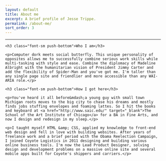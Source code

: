 ```yaml
---
layout: default
title: About me
excerpt: A brief profile of Jesse Trippe.
permalink: /about-me/
sort_order: 3
---
```


<hr>

<div class="segment">

	<h3 class="font-sm push-bottom">Who I am</h3>

	<p>Computer dork meets social butterfly. This unique personality of opposites allows me to successfully combine serious work skills while multi-tasking with style and ease. Combine the diplomacy of Madeline Albright with the humanitarian vision of President Jimmy Carter and add the flexibility of Spider-Man and you've got me. I'm taller than any single page site and friendlier and more accessible than any WAI-ARIA role.</p>

	<h3 class="font-sm push-bottom">How I got here</h3>

	<p>You've heard it all before&mdash;a young guy with small town Michigan roots moves to the big city to chase his dreams and mostly finds jobs stuffing envelopes and foaming lattes. So I hit the books and keyboard at <a href="http://www.saic.edu/" target="_blank">The School of the Art Institute of Chicago</a> for a BA in Fine Arts, and now I design and redesign in my sleep.</p>

	<p>I taught myself HTML &amp; CSS, applied my knowledge to front-end web design and fell in love with building websites. After years of freelance work and a brief period with the Obama Reelection Campaign, I joined Coyote Logistics in 2011 designing and building various online business tools. I'm now the Lead Product Designer, solving design and development problems on a massive online site and several mobile apps built for Coyote's shippers and carriers.</p>

</div>